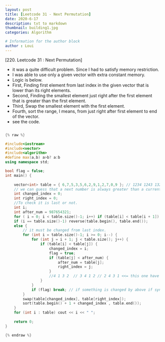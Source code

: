```yaml
---
layout: post
title: [Leetcode 31 - Next Permutation]
date: 2020-6-17
description: txt to markdown
thumbnail: building1.jpg
categories: Algorithm

# Information for the author block
author : Loui
---
```


﻿[220. Leetcode 31 : Next Permutation]
- it was a quite difficult problem. Since I had to satisfy memory restriction.
- I was able to use only a given vector with extra constant memory.
- Logic is below.
- First, Finding first element from last index in the given vector that is lower than its right elements.
- Second, Finding the smallest element just right after the first element that is greater than the first element.
- Third, Swap the smallest element with the first element.
- Fourth, sort the range, I means, from just right after first element to end of the vector.
- see the code.

```cpp

{% raw %}

#include<iostream>
#include<vector>
#include<algorithm>
#define max(a,b) a>b? a:b
using namespace std;

bool flag = false;
int main() {
	
	vector<int> table = { 6,7,5,3,5,6,2,9,1,2,7,0,9 }; // 1234 1243 1324 1342 1423 1432 
	// we can guess that a next number is always greater than a current number.
	int changed_index = 0;
	int right_index = 0;
	//To check it is last or not.
	int i;
	int after_num = 987654321;
	for ( i = 0; i < table.size()-1; i++) if (table[i] < table[i + 1]) break;
	if (i == table.size()-1) reverse(table.begin(), table.end());
	else { 
		// it must be changed from last index.
		for (int i = table.size()-1; i >= 0; i--) {
			for (int j = i + 1; j < table.size(); j++) {
				if (table[i] < table[j]) {
					changed_index = i;
					flag = true;
					if (table[j] < after_num) {
						after_num = table[j];
						right_index = j;
					}
					//4 1 3 2  // 3 4 1 2 // 2 4 3 1 <<= this one have to occur.
				}
			}
			if (flag) break; // if something is changed by above if syntax, we don't need to go further.
		}
		swap(table[changed_index], table[right_index]);
		sort(table.begin() + 1 + changed_index , table.end());
	}
	for (int i : table) cout << i << " ";
	
	return 0;
}

{% endraw %}
```

